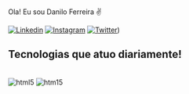 Ola! Eu sou Danilo Ferreira ✌️

[![Linkedin](https://img.shields.io/badge/LinkedIn-0077B5?style=for-the-badge&logo=linkedin&logoColor=white)](https://www.linkedin.com/in/danilo90fs/)
[![Instagram](https://img.shields.io/badge/Instagram-E4405F?style=for-the-badge&logo=instagram&logoColor=white)](https://www.instagram.com/_danferres)
[![Twitter](https://img.shields.io/badge/Twitter-1DA1F2?style=for-the-badge&logo=twitter&logoColor=white)](https://twitter.com/danfs_))

## Tecnologias que atuo diariamente!

<div style= "display: inline_block"><br/>
    <img align="center" alt="html5" src="https://img.shields.io/badge/Python-14354C?style=for-the-badge&logo=python&logoColor=white"/>
    <img align="center" alt="htm15" src="https://img.shields.io/badge/Flask-000000?style=for-the-badge&logo=flask&logoColor=white"/>

</div><br/>

